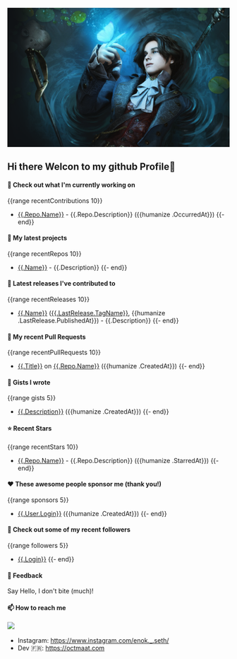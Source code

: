 ![Header](images/header.png)

## Hi there Welcon to my github Profile👋

#### 👷 Check out what I'm currently working on
{{range recentContributions 10}}
- [{{.Repo.Name}}]({{.Repo.URL}}) - {{.Repo.Description}} ({{humanize .OccurredAt}})
{{- end}}

#### 🌱 My latest projects
{{range recentRepos 10}}
- [{{.Name}}]({{.URL}}) - {{.Description}}
{{- end}}

#### 🔭 Latest releases I've contributed to
{{range recentReleases 10}}
- [{{.Name}}]({{.URL}}) ([{{.LastRelease.TagName}}]({{.LastRelease.URL}}), {{humanize .LastRelease.PublishedAt}}) - {{.Description}}
{{- end}}

#### 🔨 My recent Pull Requests
{{range recentPullRequests 10}}
- [{{.Title}}]({{.URL}}) on [{{.Repo.Name}}]({{.Repo.URL}}) ({{humanize .CreatedAt}})
{{- end}}

#### 📓 Gists I wrote
{{range gists 5}}
- [{{.Description}}]({{.URL}}) ({{humanize .CreatedAt}})
{{- end}}

#### ⭐ Recent Stars
{{range recentStars 10}}
- [{{.Repo.Name}}]({{.Repo.URL}}) - {{.Repo.Description}} ({{humanize .StarredAt}})
{{- end}}

#### ❤️ These awesome people sponsor me (thank you!)
{{range sponsors 5}}
- [{{.User.Login}}]({{.User.URL}}) ({{humanize .CreatedAt}})
{{- end}}

#### 👯 Check out some of my recent followers
{{range followers 5}}
- [{{.Login}}]({{.URL}})
{{- end}}

#### 💬 Feedback

Say Hello, I don't bite (much)!

#### 📫 How to reach me
<img src="https://img.shields.io/badge/Instagram-E4405F?style=for-the-badge&logo=instagram&logoColor=white"></img>
- Instagram: https://www.instagram.com/enok._.seth/
- Dev  🇫🇷: https://octmaat.com
